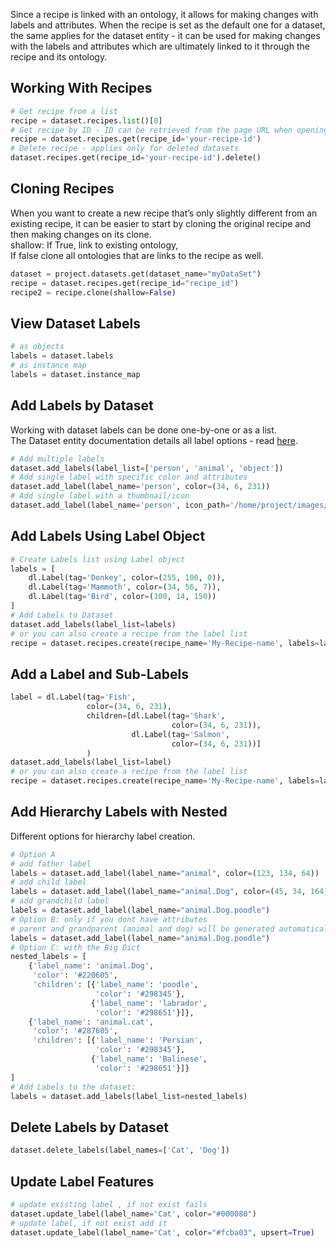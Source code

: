 Since a recipe is linked with an ontology, it allows for making changes with labels and attributes. When the recipe is set as the default one for a dataset, the same applies for the dataset entity - it can be used for making changes with the labels and attributes which are ultimately linked to it through the recipe and its ontology.  
## Working With Recipes  
  

```python
# Get recipe from a list
recipe = dataset.recipes.list()[0]
# Get recipe by ID - ID can be retrieved from the page URL when opening the recipe in the platform
recipe = dataset.recipes.get(recipe_id='your-recipe-id')
# Delete recipe - applies only for deleted datasets
dataset.recipes.get(recipe_id='your-recipe-id').delete()
```
## Cloning Recipes  
When you want to create a new recipe that’s only slightly different from an existing recipe, it can be easier to start by cloning the original recipe and then making changes on its clone.  
shallow: If True, link to existing ontology,  
              If false clone all ontologies that are links to the recipe as well.  
  
  

```python
dataset = project.datasets.get(dataset_name="myDataSet")
recipe = dataset.recipes.get(recipe_id="recipe_id")
recipe2 = recipe.clone(shallow=False)
```
## View Dataset Labels  
  

```python
# as objects
labels = dataset.labels
# as instance map
labels = dataset.instance_map
```
## Add Labels by Dataset  
Working with dataset labels can be done one-by-one or as a list.  
The Dataset entity documentation details all label options - read <a href="https://console.dataloop.ai/sdk-docs/dtlpy.entities.html#dtlpy.entities.dataset.Dataset.add_label" target="_blank">here</a>.  
  

```python
# Add multiple labels
dataset.add_labels(label_list=['person', 'animal', 'object'])
# Add single label with specific color and attributes
dataset.add_label(label_name='person', color=(34, 6, 231))
# Add single label with a thumbnail/icon
dataset.add_label(label_name='person', icon_path='/home/project/images/icon.jpg')
```
## Add Labels Using Label Object  
  

```python
# Create Labels list using Label object
labels = [
    dl.Label(tag='Donkey', color=(255, 100, 0)),
    dl.Label(tag='Mammoth', color=(34, 56, 7)),
    dl.Label(tag='Bird', color=(100, 14, 150))
]
# Add Labels to Dataset
dataset.add_labels(label_list=labels)
# or you can also create a recipe from the label list
recipe = dataset.recipes.create(recipe_name='My-Recipe-name', labels=labels)
```
## Add a Label and Sub-Labels  
  

```python
label = dl.Label(tag='Fish',
                 color=(34, 6, 231),
                 children=[dl.Label(tag='Shark',
                                    color=(34, 6, 231)),
                           dl.Label(tag='Salmon',
                                    color=(34, 6, 231))]
                 )
dataset.add_labels(label_list=label)
# or you can also create a recipe from the label list
recipe = dataset.recipes.create(recipe_name='My-Recipe-name', labels=labels)
```
## Add Hierarchy Labels with Nested  
Different options for hierarchy label creation.  
  

```python
# Option A
# add father label
labels = dataset.add_label(label_name="animal", color=(123, 134, 64))
# add child label
labels = dataset.add_label(label_name="animal.Dog", color=(45, 34, 164))
# add grandchild label
labels = dataset.add_label(label_name="animal.Dog.poodle")
# Option B: only if you dont have attributes
# parent and grandparent (animal and dog) will be generated automatically
labels = dataset.add_label(label_name="animal.Dog.poodle")
# Option C: with the Big Dict
nested_labels = [
    {'label_name': 'animal.Dog',
     'color': '#220605',
     'children': [{'label_name': 'poodle',
                   'color': '#298345'},
                  {'label_name': 'labrador',
                   'color': '#298651'}]},
    {'label_name': 'animal.cat',
     'color': '#287605',
     'children': [{'label_name': 'Persian',
                   'color': '#298345'},
                  {'label_name': 'Balinese',
                   'color': '#298651'}]}
]
# Add Labels to the dataset:
labels = dataset.add_labels(label_list=nested_labels)
```
## Delete Labels by Dataset  

```python
dataset.delete_labels(label_names=['Cat', 'Dog'])
```
## Update Label Features  
  

```python
# update existing label , if not exist fails
dataset.update_label(label_name='Cat', color="#000080")
# update label, if not exist add it
dataset.update_label(label_name='Cat', color="#fcba03", upsert=True)
```
